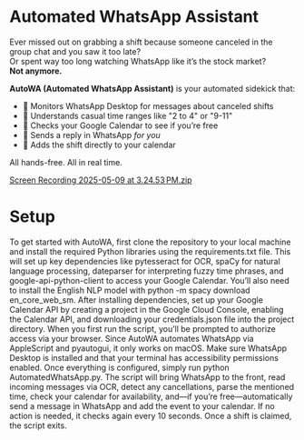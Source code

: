 # Automated WhatsApp Assistant

Ever missed out on grabbing a shift because someone canceled in the group chat and you saw it too late?  
Or spent way too long watching WhatsApp like it’s the stock market?  
**Not anymore.**

**AutoWA (Automated WhatsApp Assistant)** is your automated sidekick that:
- 👀 Monitors WhatsApp Desktop for messages about canceled shifts  
- 🧠 Understands casual time ranges like "2 to 4" or "9-11"  
- 📆 Checks your Google Calendar to see if you’re free  
- 🤖 Sends a reply in WhatsApp *for you*  
- 📌 Adds the shift directly to your calendar

All hands-free. All in real time.

[Screen Recording 2025-05-09 at 3.24.53 PM.zip](https://github.com/user-attachments/files/20127953/Screen.Recording.2025-05-09.at.3.24.53.PM.zip)

# Setup 

To get started with AutoWA, first clone the repository to your local machine and install the required Python libraries using the requirements.txt file. This will set up key dependencies like pytesseract for OCR, spaCy for natural language processing, dateparser for interpreting fuzzy time phrases, and google-api-python-client to access your Google Calendar. You’ll also need to install the English NLP model with python -m spacy download en_core_web_sm. After installing dependencies, set up your Google Calendar API by creating a project in the Google Cloud Console, enabling the Calendar API, and downloading your credentials.json file into the project directory. When you first run the script, you’ll be prompted to authorize access via your browser. Since AutoWA automates WhatsApp via AppleScript and pyautogui, it only works on macOS. Make sure WhatsApp Desktop is installed and that your terminal has accessibility permissions enabled. Once everything is configured, simply run python AutomatedWhatsApp.py. The script will bring WhatsApp to the front, read incoming messages via OCR, detect any cancellations, parse the mentioned time, check your calendar for availability, and—if you’re free—automatically send a message in WhatsApp and add the event to your calendar. If no action is needed, it checks again every 10 seconds. Once a shift is claimed, the script exits.
